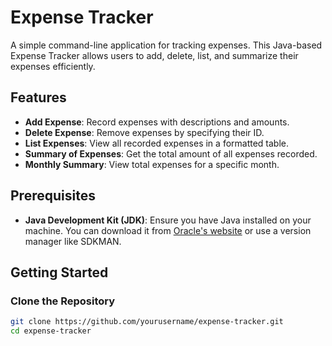 # Expense Tracker  

A simple command-line application for tracking expenses. This Java-based Expense Tracker allows users to add, delete, list, and summarize their expenses efficiently.  

## Features  

- **Add Expense**: Record expenses with descriptions and amounts.  
- **Delete Expense**: Remove expenses by specifying their ID.  
- **List Expenses**: View all recorded expenses in a formatted table.  
- **Summary of Expenses**: Get the total amount of all expenses recorded.  
- **Monthly Summary**: View total expenses for a specific month.  

## Prerequisites  

- **Java Development Kit (JDK)**: Ensure you have Java installed on your machine. You can download it from [Oracle's website](https://www.oracle.com/java/technologies/javase-jdk11-downloads.html) or use a version manager like SDKMAN.  

## Getting Started  

### Clone the Repository  

```bash  
git clone https://github.com/yourusername/expense-tracker.git  
cd expense-tracker  
